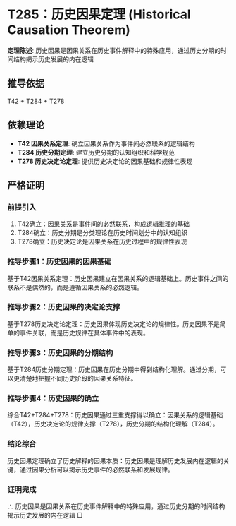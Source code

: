 # T285：历史因果定理 (Historical Causation Theorem)

**定理陈述**: 历史因果是因果关系在历史事件解释中的特殊应用，通过历史分期的时间结构揭示历史发展的内在逻辑

## 推导依据
T42 + T284 + T278

## 依赖理论
- **T42 因果关系定理**: 确立因果关系作为事件间必然联系的逻辑结构
- **T284 历史分期定理**: 建立历史分期的认知组织和科学规范
- **T278 历史决定论定理**: 提供历史决定论的因果基础和规律性表现

## 严格证明

### 前提引入
1. T42确立：因果关系是事件间的必然联系，构成逻辑推理的基础
2. T284确立：历史分期是分类理论在历史时间划分中的认知组织
3. T278确立：历史决定论是因果关系在历史过程中的规律性表现

### 推导步骤1：历史因果的因果基础
基于T42因果关系定理：历史因果建立在因果关系的逻辑基础上。历史事件之间的联系不是偶然的，而是遵循因果关系的必然逻辑。

### 推导步骤2：历史因果的决定论支撑
基于T278历史决定论定理：历史因果体现历史决定论的规律性。历史因果不是简单的事件关联，而是历史规律在具体事件中的表现。

### 推导步骤3：历史因果的分期结构
基于T284历史分期定理：历史因果在历史分期中得到结构化理解。通过分期，可以更清楚地把握不同历史阶段的因果关系特征。

### 推导步骤4：历史因果的确立
综合T42+T284+T278：历史因果通过三重支撑得以确立：因果关系的逻辑基础（T42），历史决定论的规律支撑（T278），历史分期的结构化理解（T284）。

### 结论综合
历史因果定理确立了历史解释的因果本质：历史因果是理解历史发展内在逻辑的关键，通过因果分析可以揭示历史事件的必然联系和发展规律。

### 证明完成
∴ 历史因果是因果关系在历史事件解释中的特殊应用，通过历史分期的时间结构揭示历史发展的内在逻辑 □